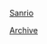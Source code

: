 [Sanrio](https://r3dbabyvamp.github.io/Paula-s-Website/Sanrio)

[Archive](https://r3dbabyvamp.github.io/Paula-s-Website/Archive)
